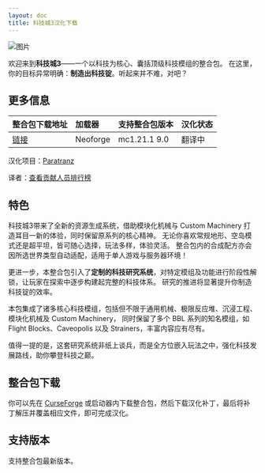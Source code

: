 ```yaml
---
layout: doc
title: 科技城3汉化下载
---
```


![图片](https://media.forgecdn.net/attachments/description/null/description_973d4137-c897-4749-a023-6a81edb8f0ae.png)

欢迎来到**科技城3**——一个以科技为核心、囊括顶级科技模组的整合包。
在这里，你的目标异常明确：**制造出科技锭**。听起来并不难，对吧？

<DownloadLinks :methods="[
  { id: 'quark-lanzou', text: '下载汉化', icon: '/imgs/logo/logo_64.png', lanzouLink: '/doing', quarkLink: '/doing' },
  { id: 'curseforge', text: 'i18n自动汉化更新模组', icon: '/imgs/svg/curseforge.svg', link: 'https://www.curseforge.com/api/v1/mods/297404/files/7173159/download' },
  { id: 'github', text: 'Github仓库', icon: '/imgs/svg/github.svg', link: 'https://github.com/VM-Chinese-translate-group/Techopolis-3' },
  { id: 'lazy', text: '懒汉下载', icon: '/imgs/lazydl.png', link: '/doing' }
]" />

## 更多信息

| 整合包下载地址                                                     | 加载器   | 支持整合包版本 | 汉化状态 |
| :----------------------------------------------------------------- | :------- | :------------- | :------- |
| [链接](https://www.curseforge.com/minecraft/modpacks/techopolis-3) | Neoforge | mc1.21.1 9.0   | 翻译中   |

汉化项目：[Paratranz](https://paratranz.cn/projects/14287)

译者：[查看贡献人员排行榜](https://paratranz.cn/projects/14287/leaderboard)

## 特色

科技城3带来了全新的资源生成系统，借助模块化机械与 Custom Machinery 打造耳目一新的体验，同时保留原系列的核心精神。
无论你喜欢常规地形、空岛模式还是超平坦，皆可随心选择，玩法多样，体验灵活。
整合包内的合成配方亦会因所选世界类型自动适配，适用于单人游戏与服务器环境！

更进一步，本整合包引入了**定制的科技研究系统**，对特定模组及功能进行阶段性解锁，让玩家在探索中逐步构建起完整的科技体系。
研究的推进将显著提升你制造科技锭的效率。

本包集成了诸多核心科技模组，包括但不限于通用机械、极限反应堆、沉浸工程、模块化机械及 Custom Machinery，
同时保留了多个 BBL 系列的知名模组，如 Flight Blocks、Caveopolis 以及 Strainers，丰富内容应有尽有。

值得一提的是，这套研究系统非纸上谈兵，而是全方位嵌入玩法之中，强化科技发展路线，助你攀登科技之巅。

## 整合包下载

你可以先在 [CurseForge](https://www.curseforge.com/minecraft/modpacks/techopolis-3) 或启动器内下载整合包，然后下载汉化补丁，最后将补丁解压并覆盖相应文件，即可完成汉化。

## 支持版本

支持整合包最新版本。

<DocSupport />
